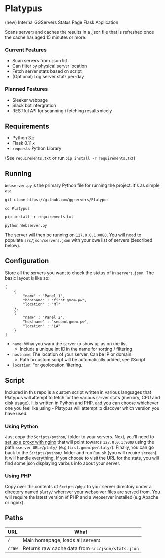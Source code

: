 # Platypus
(new) Internal GGServers Status Page Flask Application

Scans servers and caches the results in a .json file that
is refreshed once the cache has aged 15 minutes or more.

### Current Features
 - Scan servers from .json list
 - Can filter by physical server location
 - Fetch server stats based on script
- (Optional) Log server stats per-day

### Planned Features
 - Sleeker webpage
 - Slack bot intergration
 - RESTful API for scanning / fetching results nicely

## Requirements
 - Python 3.x
 - Flask 0.11.x
 - `requests` Python Library

 (See `requirements.txt` or run `pip install -r requirements.txt`)

## Running
`Webserver.py` is the primary Python file for running the project. It's
as simple as:

```
git clone https://github.com/ggservers/Platypus

cd Platypus

pip install -r requirements.txt

python Webserver.py
```

The server will then be running on `127.0.0.1:8080`. You will
need to populate `src/json/servers.json` with your own list of
servers (described below).

## Configuration
Store all the servers you want to check the status of in `servers.json`.
The basic layout is like so:

```
[
	{
		"name" : "Panel 1",
		"hostname" : "first.gmem.pw",
		"location" : "MT"
	},
	{
		"name" : "Panel 2",
		"hostname" : "second.gmem.pw",
		"location" : "LA"
	}
]
```

 - `name`: What you want the server to show up as on the list
   - Include a unique int ID in the name for sorting / filtering
 - `hostname`: The location of your server. Can be IP or domain.
   - Path to custom script will be automatically added, see #Script
 - `location`: For geolocation filtering.

## Script

Included in this repo is a custom script written in various
languages that Platypus will attempt to fetch for the various
server stats (memory, CPU and disk usage). It is written in
Python and PHP, and you can choose whichever one you feel like
using - Platypus will attempt to discover which version you have
used.

### Using Python

Just copy the `Scripts/python/` folder to your servers. Next, you'll need to
[set up a proxy with nginx](#) that will point towards `127.0.0.1:9000` using
the path `<server URL>/platy/` (e.g `first.gmem.pw/platy/`). Finally,
you can go back to the `Scripts/python/` folder and run `Run.sh` (you will
require `screen`). It will handle everything. If you choose to visit the URL
for the stats, you will find some json displaying various info about your
server.

### Using PHP

Copy over the contents of `Scripts/php/` to your server directory under a
directory named `platy/` wherever your webserver files are served from.
You will require the latest version of PHP and a webserver installed
(e.g Apache or nginx).


## Paths

| URL | What |
| --- | ---- |
| `/` | Main homepage, loads all servers |
| `/raw` | Returns raw cache data from `src/json/stats.json` |